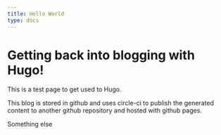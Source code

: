 ```yaml
---
title: Hello World
type: docs
---
```


# Getting back into blogging with Hugo!

This is a test page to get used to Hugo.

This blog is stored in github and uses circle-ci to publish the generated content to another github repository and hosted with github pages.

Something else
